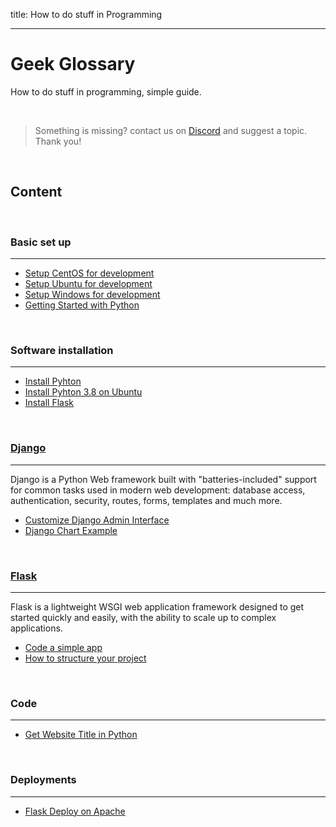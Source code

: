title: How to do stuff in Programming

---

# Geek Glossary

How to do stuff in programming, simple guide. 

<br />

> Something is missing? contact us on [Discord](https://discord.gg/fZC6hup) and suggest a topic. Thank you!

<br />

## Content

<br />

### Basic set up
---

- [Setup CentOS for development](/how-to/setup-centos-for-development/)
- [Setup Ubuntu for development](/how-to/setup-ubuntu-for-development/)
- [Setup Windows for development](/how-to/setup-windows-for-development/)
- [Getting Started with Python](/how-to/getting-started-with-python/)

<br />

### Software installation
---

- [Install Pyhton](/how-to/install-python/)
- [Install Pyhton 3.8 on Ubuntu](/how-to/install-python38-ubuntu/)
- [Install Flask](/how-to/install-flask/)

<br />


### [Django](/what-is/django/)
---

Django is a Python Web framework built with "batteries-included" support for common tasks used in modern web development: database access, authentication, security, routes, forms, templates and much more.

- [Customize Django Admin Interface](./django-admin-customization/)
- [Django Chart Example](./django-chart-example/)

<br />

### [Flask](/what-is/flask/)
---

Flask is a lightweight WSGI web application framework designed to get started quickly and easily, with the ability to scale up to complex applications.

- [Code a simple app](./flask-code-simple-app/)
- [How to structure your project](./flask-structure-your-project/)

<br />

### Code
---

- [Get Website Title in Python](./python-crawl-website/)

<br />

### Deployments
---

- [Flask Deploy on Apache](/how-to/flask-apache-centos-virtualenv-minimal-configuration/)

